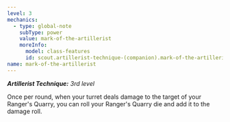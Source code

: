 ```yaml
---
level: 3
mechanics:
  - type: global-note
    subType: power
    value: mark-of-the-artillerist
    moreInfo:
      model: class-features
      id: scout.artillerist-technique-(companion).mark-of-the-artillerist
name: mark-of-the-artillerist
---
```

_**Artillerist Technique:** 3rd level_
Once per round, when your turret deals damage to the target of your Ranger's Quarry, you can roll your Ranger's Quarry die and add it to the damage roll.